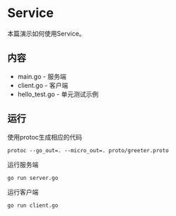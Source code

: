 # Service

本篇演示如何使用Service。

## 内容

- main.go - 服务端
- client.go - 客户端
- hello_test.go - 单元测试示例

## 运行
使用protoc生成相应的代码
```
protoc --go_out=. --micro_out=. proto/greeter.proto
```

运行服务端

```shell
go run server.go
```

运行客户端

```shell
go run client.go
```
